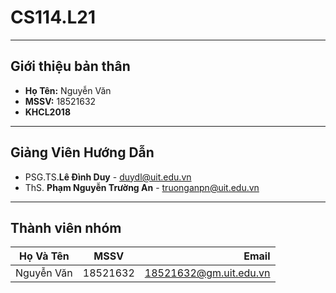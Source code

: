 # CS114.L21
---
**Giới thiệu bản thân**
---
- **Họ Tên:** Nguyễn Văn
- **MSSV:**   18521632
- **KHCL2018**
---
**Giảng Viên Hướng Dẫn**
---
- PSG.TS.**Lê Đình Duy**         - duydl@uit.edu.vn
- ThS. **Phạm Nguyễn Trường An** - truonganpn@uit.edu.vn
---
**Thành viên nhóm**
---
| Họ Và Tên   | MSSV          | Email                  |
| ------------- |:-------------:| ----------------------:|
| Nguyễn Văn    | 18521632      | 18521632@gm.uit.edu.vn |
